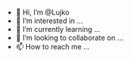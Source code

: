 - 👋 Hi, I’m @Lujko
- 👀 I’m interested in ...
- 🌱 I’m currently learning ...
- 💞️ I’m looking to collaborate on ...
- 📫 How to reach me ...

<!---
Lujko/Lujko is a ✨ special ✨ repository because its `README.md` (this file) appears on your GitHub profile.
You can click the Preview link to take a look at your changes.
--->
